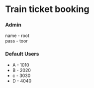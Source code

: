 <h1>Train ticket booking</h1>
<h3>Admin</h3>
<span>name - root</span><br>
<span>pass - toor</span>

<h3>Default Users</h3>
<ul>
  <li>A - 1010
  <li>B - 2020
  <li>c - 3030
  <li>D - 4040
</ul>
